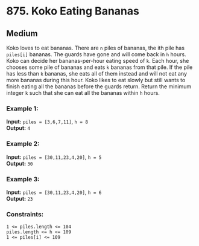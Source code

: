 # 875. Koko Eating Bananas

## Medium

Koko loves to eat bananas. There are `n` piles of bananas, the ith pile has `piles[i]` bananas. The guards have gone and
will come back in `h` hours. Koko can decide her bananas-per-hour eating speed of `k`. Each hour, she chooses some pile
of bananas and eats `k` bananas from that pile. If the pile has less than `k` bananas, she eats all of them instead and
will not eat any more bananas during this hour. Koko likes to eat slowly but still wants to finish eating all the
bananas before the guards return. Return the minimum integer `k` such that she can eat all the bananas within `h` hours.

### Example 1:

**Input:** `piles = [3,6,7,11]`, `h = 8`  
**Output:** `4`

### Example 2:

**Input:** `piles = [30,11,23,4,20]`, `h = 5`  
**Output:** `30`

### Example 3:

**Input:** `piles = [30,11,23,4,20]`, `h = 6`  
**Output:** `23`

### Constraints:

`1 <= piles.length <= 104`  
`piles.length <= h <= 109`  
`1 <= piles[i] <= 109`  